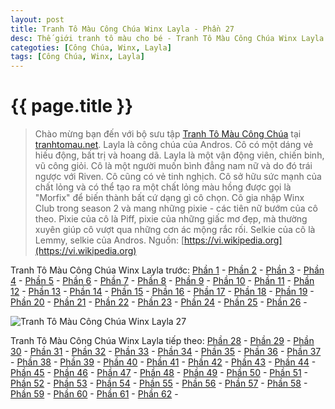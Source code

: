 ```yaml
---
layout: post
title: Tranh Tô Màu Công Chúa Winx Layla - Phần 27
desc: Thế giới tranh tô màu cho bé - Tranh Tô Màu Công Chúa Winx Layla - Phần 27
categoties: [Công Chúa, Winx, Layla]
tags: [Công Chúa, Winx, Layla]
---
```

{{ page.title }}
================
> Chào mừng bạn đến với bộ sưu tập [Tranh Tô Màu Công Chúa](http://tranhtomau.net/) tại [tranhtomau.net](http://tranhtomau.net/). Layla là công chúa của Andros. Cô có một dáng vẻ hiếu động, bất trị và hoang dã. Layla là một vận động viên, chiến binh, vũ công giỏi. Cô là một người muốn bình đẳng nam nữ và do đó trái ngược với Riven. Cô cũng có vẻ tinh nghịch. Cô sở hữu sức mạnh của chất lỏng và có thể tạo ra một chất lỏng màu hồng được gọi là "Morfix" để biến thành bất cứ dạng gì cô chọn. Cô gia nhập Winx Club trong season 2 và mang những pixie - các tiên nữ bướm của cô theo. Pixie của cô là Piff, pixie của những giấc mơ đẹp, mà thường xuyên giúp cô vượt qua những cơn ác mộng rắc rối. Selkie của cô là Lemmy, selkie của Andros. Nguồn: [https://vi.wikipedia.org](https://vi.wikipedia.org)

Tranh Tô Màu Công Chúa Winx Layla trước: [Phần 1](http://tranhtomau.net/2018/02/03/Tranh-To-Mau-Cong-Chua-Winx-Layla-phan-1.html) - [Phần 2](http://tranhtomau.net/2018/02/03/Tranh-To-Mau-Cong-Chua-Winx-Layla-phan-2.html) - [Phần 3](http://tranhtomau.net/2018/02/03/Tranh-To-Mau-Cong-Chua-Winx-Layla-phan-3.html) - [Phần 4](http://tranhtomau.net/2018/02/03/Tranh-To-Mau-Cong-Chua-Winx-Layla-phan-4.html) - [Phần 5](http://tranhtomau.net/2018/02/03/Tranh-To-Mau-Cong-Chua-Winx-Layla-phan-5.html) - [Phần 6](http://tranhtomau.net/2018/02/03/Tranh-To-Mau-Cong-Chua-Winx-Layla-phan-6.html) - [Phần 7](http://tranhtomau.net/2018/02/03/Tranh-To-Mau-Cong-Chua-Winx-Layla-phan-7.html) - [Phần 8](http://tranhtomau.net/2018/02/03/Tranh-To-Mau-Cong-Chua-Winx-Layla-phan-8.html) - [Phần 9](http://tranhtomau.net/2018/02/03/Tranh-To-Mau-Cong-Chua-Winx-Layla-phan-9.html) - [Phần 10](http://tranhtomau.net/2018/02/03/Tranh-To-Mau-Cong-Chua-Winx-Layla-phan-10.html) - [Phần 11](http://tranhtomau.net/2018/02/03/Tranh-To-Mau-Cong-Chua-Winx-Layla-phan-11.html) - [Phần 12](http://tranhtomau.net/2018/02/03/Tranh-To-Mau-Cong-Chua-Winx-Layla-phan-12.html) - [Phần 13](http://tranhtomau.net/2018/02/03/Tranh-To-Mau-Cong-Chua-Winx-Layla-phan-13.html) - [Phần 14](http://tranhtomau.net/2018/02/03/Tranh-To-Mau-Cong-Chua-Winx-Layla-phan-14.html) - [Phần 15](http://tranhtomau.net/2018/02/03/Tranh-To-Mau-Cong-Chua-Winx-Layla-phan-15.html) - [Phần 16](http://tranhtomau.net/2018/02/03/Tranh-To-Mau-Cong-Chua-Winx-Layla-phan-16.html) - [Phần 17](http://tranhtomau.net/2018/02/03/Tranh-To-Mau-Cong-Chua-Winx-Layla-phan-17.html) - [Phần 18](http://tranhtomau.net/2018/02/03/Tranh-To-Mau-Cong-Chua-Winx-Layla-phan-18.html) - [Phần 19](http://tranhtomau.net/2018/02/03/Tranh-To-Mau-Cong-Chua-Winx-Layla-phan-19.html) - [Phần 20](http://tranhtomau.net/2018/02/03/Tranh-To-Mau-Cong-Chua-Winx-Layla-phan-20.html) - [Phần 21](http://tranhtomau.net/2018/02/03/Tranh-To-Mau-Cong-Chua-Winx-Layla-phan-21.html) - [Phần 22](http://tranhtomau.net/2018/02/03/Tranh-To-Mau-Cong-Chua-Winx-Layla-phan-22.html) - [Phần 23](http://tranhtomau.net/2018/02/03/Tranh-To-Mau-Cong-Chua-Winx-Layla-phan-23.html) - [Phần 24](http://tranhtomau.net/2018/02/03/Tranh-To-Mau-Cong-Chua-Winx-Layla-phan-24.html) - [Phần 25](http://tranhtomau.net/2018/02/03/Tranh-To-Mau-Cong-Chua-Winx-Layla-phan-25.html) - [Phần 26](http://tranhtomau.net/2018/02/03/Tranh-To-Mau-Cong-Chua-Winx-Layla-phan-26.html) - 

<script async src="//pagead2.googlesyndication.com/pagead/js/adsbygoogle.js"></script><!-- TextAds-Responsive --><ins class="adsbygoogle" style="display:block" data-ad-client="ca-pub-6753140515841889" data-ad-slot="9811874670" data-ad-format="auto"></ins><script> (adsbygoogle = window.adsbygoogle || []).push({}); </script>

![Tranh Tô Màu Công Chúa Winx Layla 27](http://tranhtomau.net/img1/Tranh-To-Mau-Cong-Chua-Winx-Layla%20(27).jpg "Tranh Tô Màu Công Chúa Winx Layla 27")

<script async src="//pagead2.googlesyndication.com/pagead/js/adsbygoogle.js"></script><!-- TextAds-Responsive --><ins class="adsbygoogle" style="display:block" data-ad-client="ca-pub-6753140515841889" data-ad-slot="9811874670" data-ad-format="auto"></ins><script> (adsbygoogle = window.adsbygoogle || []).push({}); </script>

Tranh Tô Màu Công Chúa Winx Layla tiếp theo: [Phần 28](http://tranhtomau.net/2018/02/03/Tranh-To-Mau-Cong-Chua-Winx-Layla-phan-28.html) - [Phần 29](http://tranhtomau.net/2018/02/03/Tranh-To-Mau-Cong-Chua-Winx-Layla-phan-29.html) - [Phần 30](http://tranhtomau.net/2018/02/03/Tranh-To-Mau-Cong-Chua-Winx-Layla-phan-30.html) - [Phần 31](http://tranhtomau.net/2018/02/03/Tranh-To-Mau-Cong-Chua-Winx-Layla-phan-31.html) - [Phần 32](http://tranhtomau.net/2018/02/03/Tranh-To-Mau-Cong-Chua-Winx-Layla-phan-32.html) - [Phần 33](http://tranhtomau.net/2018/02/03/Tranh-To-Mau-Cong-Chua-Winx-Layla-phan-33.html) - [Phần 34](http://tranhtomau.net/2018/02/03/Tranh-To-Mau-Cong-Chua-Winx-Layla-phan-34.html) - [Phần 35](http://tranhtomau.net/2018/02/03/Tranh-To-Mau-Cong-Chua-Winx-Layla-phan-35.html) - [Phần 36](http://tranhtomau.net/2018/02/03/Tranh-To-Mau-Cong-Chua-Winx-Layla-phan-36.html) - [Phần 37](http://tranhtomau.net/2018/02/03/Tranh-To-Mau-Cong-Chua-Winx-Layla-phan-37.html) - [Phần 38](http://tranhtomau.net/2018/02/03/Tranh-To-Mau-Cong-Chua-Winx-Layla-phan-38.html) - [Phần 39](http://tranhtomau.net/2018/02/03/Tranh-To-Mau-Cong-Chua-Winx-Layla-phan-39.html) - [Phần 40](http://tranhtomau.net/2018/02/03/Tranh-To-Mau-Cong-Chua-Winx-Layla-phan-40.html) - [Phần 41](http://tranhtomau.net/2018/02/03/Tranh-To-Mau-Cong-Chua-Winx-Layla-phan-41.html) - [Phần 42](http://tranhtomau.net/2018/02/03/Tranh-To-Mau-Cong-Chua-Winx-Layla-phan-42.html) - [Phần 43](http://tranhtomau.net/2018/02/03/Tranh-To-Mau-Cong-Chua-Winx-Layla-phan-43.html) - [Phần 44](http://tranhtomau.net/2018/02/03/Tranh-To-Mau-Cong-Chua-Winx-Layla-phan-44.html) - [Phần 45](http://tranhtomau.net/2018/02/03/Tranh-To-Mau-Cong-Chua-Winx-Layla-phan-45.html) - [Phần 46](http://tranhtomau.net/2018/02/03/Tranh-To-Mau-Cong-Chua-Winx-Layla-phan-46.html) - [Phần 47](http://tranhtomau.net/2018/02/03/Tranh-To-Mau-Cong-Chua-Winx-Layla-phan-47.html) - [Phần 48](http://tranhtomau.net/2018/02/03/Tranh-To-Mau-Cong-Chua-Winx-Layla-phan-48.html) - [Phần 49](http://tranhtomau.net/2018/02/03/Tranh-To-Mau-Cong-Chua-Winx-Layla-phan-49.html) - [Phần 50](http://tranhtomau.net/2018/02/03/Tranh-To-Mau-Cong-Chua-Winx-Layla-phan-50.html) - [Phần 51](http://tranhtomau.net/2018/02/03/Tranh-To-Mau-Cong-Chua-Winx-Layla-phan-51.html) - [Phần 52](http://tranhtomau.net/2018/02/03/Tranh-To-Mau-Cong-Chua-Winx-Layla-phan-52.html) - [Phần 53](http://tranhtomau.net/2018/02/03/Tranh-To-Mau-Cong-Chua-Winx-Layla-phan-53.html) - [Phần 54](http://tranhtomau.net/2018/02/03/Tranh-To-Mau-Cong-Chua-Winx-Layla-phan-54.html) - [Phần 55](http://tranhtomau.net/2018/02/03/Tranh-To-Mau-Cong-Chua-Winx-Layla-phan-55.html) - [Phần 56](http://tranhtomau.net/2018/02/03/Tranh-To-Mau-Cong-Chua-Winx-Layla-phan-56.html) - [Phần 57](http://tranhtomau.net/2018/02/03/Tranh-To-Mau-Cong-Chua-Winx-Layla-phan-57.html) - [Phần 58](http://tranhtomau.net/2018/02/03/Tranh-To-Mau-Cong-Chua-Winx-Layla-phan-58.html) - [Phần 59](http://tranhtomau.net/2018/02/03/Tranh-To-Mau-Cong-Chua-Winx-Layla-phan-59.html) - [Phần 60](http://tranhtomau.net/2018/02/03/Tranh-To-Mau-Cong-Chua-Winx-Layla-phan-60.html) - [Phần 61](http://tranhtomau.net/2018/02/03/Tranh-To-Mau-Cong-Chua-Winx-Layla-phan-61.html) - [Phần 62](http://tranhtomau.net/2018/02/03/Tranh-To-Mau-Cong-Chua-Winx-Layla-phan-62.html) - 
